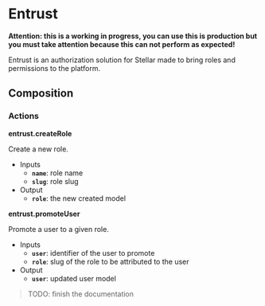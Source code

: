 # Entrust

**Attention: this is a working in progress, you can use this is production but you must take attention because this can not perform as expected!**

Entrust is an authorization solution for Stellar made to bring roles and permissions to the platform.

## Composition

### Actions

**entrust.createRole**

Create a new role.

- Inputs
  - **`name`**: role name
  - **`slug`**: role slug
- Output
  - **`role`**: the new created model

**entrust.promoteUser**

Promote a user to a given role.

- Inputs
  - **`user`**: identifier of the user to promote
  - **`role`**: slug of the role to be attributed to the user
- Output
  - **`user`**: updated user model

> TODO: finish the documentation
